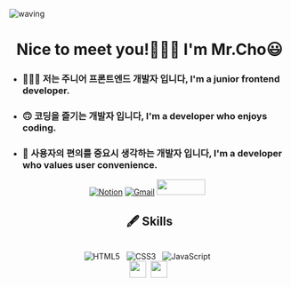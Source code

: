 <!--
**choseonghwan91/choseonghwan91** is a ✨ _special_ ✨ repository because its `README.md` (this file) appears on your GitHub profile.

Here are some ideas to get you started:

- 🔭 I’m currently working on ...
- 🌱 I’m currently learning ...
- 👯 I’m looking to collaborate on ...
- 🤔 I’m looking for help with ...
- 💬 Ask me about ...
- 📫 How to reach me: ...
- 😄 Pronouns: ...
- ⚡ Fun fact: ...
-->
![waving](https://capsule-render.vercel.app/api?type=waving&height=200&text=ChoSeongHwan&fontAlign=80&fontAlignY=40&color=gradient%width=100%)

<h1 align='center'>Nice to meet you!🙋🏻‍♂️ I'm Mr.Cho😃</h1>
<ul>
	<li><h3>👨🏻‍💻 저는 주니어 프론트엔드 개발자 입니다, I'm a junior frontend developer.</h3></li>
	<li><h3>🙃 코딩을 즐기는 개발자 입니다, I'm a developer who enjoys coding.</h3></li>
	<li><h3>🙂 사용자의 편의를 중요시 생각하는 개발자 입니다, I'm a developer who values user convenience.</h3></li>
</ul>

<div align='center'>
	
[![Notion](https://img.shields.io/badge/Notion-%23000000.svg?style=for-the-badge&logo=notion&logoColor=white&link=https://fallacious-sunset-fd2.notion.site/Cho-SeongHwan-d0ae488a76404bc18a3e6f41b76df14b)](https://fallacious-sunset-fd2.notion.site/Cho-SeongHwan-d0ae488a76404bc18a3e6f41b76df14b)
[![Gmail](https://img.shields.io/badge/Gmail-D14836?style=for-the-badge&logo=gmail&logoColor=white&link=mailto:choseonghwan91@gmail.com)](mailto:choseonghwan91@gmail.com)
<a href="https://velog.io/@chosh91" target="_blank"><img src="https://img.shields.io/badge/Velog-20c997?style=flat-square&logo=Vimeo&logoColor=white" style='width:87px; height:28px;'/></a> &nbsp;
</div>

<div align='center'>
	<h2> 🖋 Skills</h2></br>
	<span><img alt="HTML5" src ="https://img.shields.io/badge/HTML5-E34F26?style=flat-square&logo=HTML5&logoColor=white"/></span> &nbsp;
	<span><img alt="CSS3" src ="https://img.shields.io/badge/CSS3-1572B6?style=flat-square&logo=CSS3&logoColor=white"/></span> &nbsp;
	<span><img alt="JavaScript" src ="https://img.shields.io/badge/JavaScript-F7DF1E?style=flat-square&logo=JavaScript&logoColor=white"/></span> &nbsp; </br>
	<span><img src="https://cdn.jsdelivr.net/gh/devicons/devicon@latest/icons/react/react-original.svg" width="30px"></span>&nbsp;
	<span><img src="https://cdn.jsdelivr.net/gh/devicons/devicon@latest/icons/typescript/typescript-original.svg" width="30px"></span>&nbsp;
</div>
